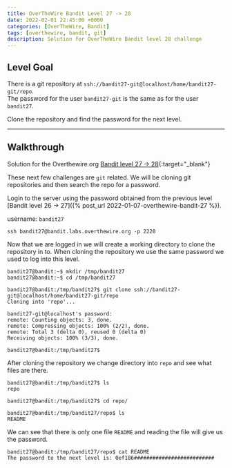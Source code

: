 ```yaml
---
title: OverTheWire Bandit Level 27 -> 28
date: 2022-02-01 22:45:00 +0000
categories: [OverTheWire, Bandit]
tags: [overthewire, bandit, git]
description: Solution for OverTheWire Bandit level 28 challenge
---
```


## Level Goal

There is a git repository at `ssh://bandit27-git@localhost/home/bandit27-git/repo`.  
The password for the user `bandit27-git` is the same as for the user `bandit27`.

Clone the repository and find the password for the next level.

---

## Walkthrough

Solution for the Overthewire.org [Bandit level 27 -> 28](https://overthewire.org/wargames/bandit/bandit28.html){:target="\_blank"}

These next few challenges are `git` related. We will be cloning git repositories and then search the repo for a password.

Login to the server using the password obtained from the previous level [Bandit level 26 -> 27]({% post_url 2022-01-07-overthewire-bandit-27 %}).

username: `bandit27`  

```ssh
ssh bandit27@bandit.labs.overthewire.org -p 2220
```

Now that we are logged in we will create a working directory to clone the repository in to. When cloning the repository we use the same password we used to log into this level.

```console
bandit27@bandit:~$ mkdir /tmp/bandit27
bandit27@bandit:~$ cd /tmp/bandit27

bandit27@bandit:/tmp/bandit27$ git clone ssh://bandit27-git@localhost/home/bandit27-git/repo
Cloning into 'repo'...

bandit27-git@localhost's password:
remote: Counting objects: 3, done.
remote: Compressing objects: 100% (2/2), done.
remote: Total 3 (delta 0), reused 0 (delta 0)
Receiving objects: 100% (3/3), done.

bandit27@bandit:/tmp/bandit27$
```

After cloning the repository we change directory into `repo` and see what files are there.

```console
bandit27@bandit:/tmp/bandit27$ ls
repo

bandit27@bandit:/tmp/bandit27$ cd repo/

bandit27@bandit:/tmp/bandit27/repo$ ls
README

```

We can see that there is only one file `README` and reading the file will give us the password.

```console
bandit27@bandit:/tmp/bandit27/repo$ cat README 
The password to the next level is: 0ef186##########################
```

